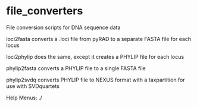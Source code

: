 # file_converters
File conversion scripts for DNA sequence data

loci2fasta converts a .loci file from pyRAD to a separate FASTA file for each locus

loci2phylip does the same, except it creates a PHYLIP file for each locus

phylip2fasta converts a PHYLIP file to a single FASTA file

phylip2svdq converts PHYLIP file to NEXUS format with a taxpartition for use with SVDquartets

Help Menus: ./<script> -h
